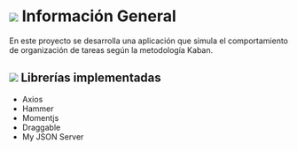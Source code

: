 #  [![](https://github.com/mariafernandamonroy/M3U2TrelloApp-mafemonroy/blob/main/Images/github-alt-brands.svg)](http://https://github.com/mariafernandamonroy/M3U2TrelloApp-mafemonroy/blob/main/Images/github-alt-brands.svg) Información General
En este proyecto se desarrolla una aplicación que simula el comportamiento de organización de tareas según la metodología Kaban. 

## [![](https://github.com/mariafernandamonroy/M3U2TrelloApp-mafemonroy/blob/main/Images/file-code-solid.svg)](http://https://github.com/mariafernandamonroy/M3U2TrelloApp-mafemonroy/blob/main/Images/file-code-solid.svg) Librerías implementadas 
- Axios
- Hammer
- Momentjs
- Draggable
- My JSON Server
